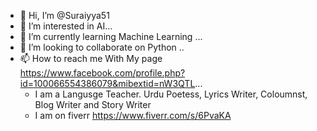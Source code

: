 - 👋 Hi, I’m @Suraiyya51
- 👀 I’m interested in AI...
- 🌱 I’m currently learning Machine Learning ...
- 💞️ I’m looking to collaborate on Python ..
- 📫 How to reach me With My page https://www.facebook.com/profile.php?id=100066554386079&mibextid=nW3QTL...
  - I am a Langusge Teacher. Urdu Poetess, Lyrics Writer, Coloumnst, Blog Writer and Story Writer
  - I am on fiverr https://www.fiverr.com/s/6PvaKA
<!---
Suraiyya51/Suraiyya51 is a ✨ special ✨ repository because its `README.md` (this file) appears on your GitHub profile.
You can click the Preview link to take a look at your changes.
--->

